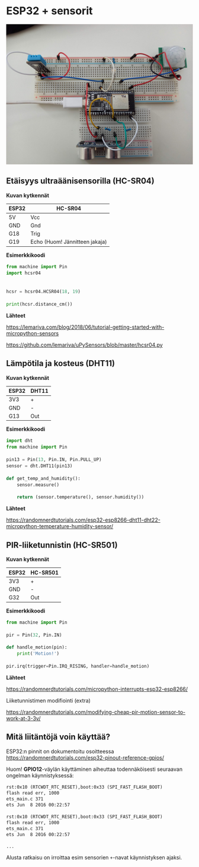# ESP32 + sensorit

![liitännät](connections.jpg)




## Etäisyys ultraäänisensorilla (HC-SR04)

**Kuvan kytkennät**

ESP32   | HC-SR04
--------|--------
5V      | Vcc
GND     | Gnd
G18     | Trig
G19     | Echo (Huom! Jännitteen jakaja)

**Esimerkkikoodi**

```python
from machine import Pin
import hcsr04


hcsr = hcsr04.HCSR04(18, 19)

print(hcsr.distance_cm())
```

**Lähteet**

https://lemariva.com/blog/2018/06/tutorial-getting-started-with-micropython-sensors

https://github.com/lemariva/uPySensors/blob/master/hcsr04.py


## Lämpötila ja kosteus (DHT11)

**Kuvan kytkennät**

ESP32   | DHT11
--------|--------
3V3     | +
GND     | -
G13     | Out

**Esimerkkikoodi**

```python
import dht
from machine import Pin

pin13 = Pin(13, Pin.IN, Pin.PULL_UP)
sensor = dht.DHT11(pin13)

def get_temp_and_humidity():
    sensor.measure()

    return (sensor.temperature(), sensor.humidity())
```

**Lähteet**

https://randomnerdtutorials.com/esp32-esp8266-dht11-dht22-micropython-temperature-humidity-sensor/

## PIR-liiketunnistin (HC-SR501)

**Kuvan kytkennät**

ESP32   | HC-SR501
--------|--------
3V3     | +
GND     | -
G32     | Out

**Esimerkkikoodi**

```python
from machine import Pin

pir = Pin(32, Pin.IN)

def handle_motion(pin):
    print('Motion!')

pir.irq(trigger=Pin.IRQ_RISING, handler=handle_motion)
```

**Lähteet**

https://randomnerdtutorials.com/micropython-interrupts-esp32-esp8266/

Liiketunnistimen modifiointi (extra)

https://randomnerdtutorials.com/modifying-cheap-pir-motion-sensor-to-work-at-3-3v/


## Mitä liitäntöjä voin käyttää?

ESP32:n pinnit on dokumentoitu osoitteessa https://randomnerdtutorials.com/esp32-pinout-reference-gpios/

Huom! **GPIO12**-väylän käyttäminen aiheuttaa todennäköisesti seuraavan ongelman käynnistyksessä:

```
rst:0x10 (RTCWDT_RTC_RESET),boot:0x33 (SPI_FAST_FLASH_BOOT)
flash read err, 1000
ets_main.c 371
ets Jun  8 2016 00:22:57

rst:0x10 (RTCWDT_RTC_RESET),boot:0x33 (SPI_FAST_FLASH_BOOT)
flash read err, 1000
ets_main.c 371
ets Jun  8 2016 00:22:57

...
```

Alusta ratkaisu on irroittaa esim sensorien `+`-navat käynnistyksen ajaksi.